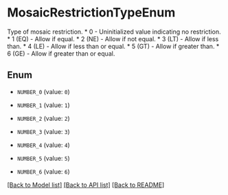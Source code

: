 # MosaicRestrictionTypeEnum

Type of mosaic restriction. * 0 - Uninitialized value indicating no restriction. * 1 (EQ) - Allow if equal. * 2 (NE) - Allow if not equal. * 3 (LT) - Allow if less than. * 4 (LE) - Allow if less than or equal. * 5 (GT) - Allow if greater than. * 6 (GE) - Allow if greater than or equal. 

## Enum

* `NUMBER_0` (value: `0`)

* `NUMBER_1` (value: `1`)

* `NUMBER_2` (value: `2`)

* `NUMBER_3` (value: `3`)

* `NUMBER_4` (value: `4`)

* `NUMBER_5` (value: `5`)

* `NUMBER_6` (value: `6`)

[[Back to Model list]](../README.md#documentation-for-models) [[Back to API list]](../README.md#documentation-for-api-endpoints) [[Back to README]](../README.md)


